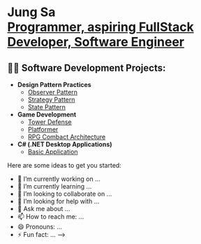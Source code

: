 <h1>Jung Sa<br/><a href="https://github.com/HanenJMS">Programmer, aspiring FullStack Developer, Software Engineer</a></h1>

<h2>👨‍💻 Software Development Projects:</h2>

- <b>Design Pattern Practices</b>
  - [Observer Pattern](https://github.com/HanenJMS/ObserverPattern)
  - [Strategy Pattern](https://github.com/HanenJMS/StrategyPattern)
  - [State Pattern](https://github.com/HanenJMS/StatePattern)
- <b>Game Development</b>
  - [Tower Defense](https://github.com/HanenJMS/RealmRush0.1)
  - [Platformer](https://github.com/HanenJMS/ProjectBoost)
  - [RPG Combact Architecture](https://github.com/HanenJMS/ProjectRPG)
- <b>C# (.NET Desktop Applications)</b>
  - [Basic Application](https://github.com/HanenJMS/TheDoNothingProject)

Here are some ideas to get you started:

- 🔭 I’m currently working on ...
- 🌱 I’m currently learning ...
- 👯 I’m looking to collaborate on ...
- 🤔 I’m looking for help with ...
- 💬 Ask me about ...
- 📫 How to reach me: ...
- 😄 Pronouns: ...
- ⚡ Fun fact: ...
-->

